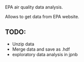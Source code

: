EPA air quality data analysis.

Allows to get data from EPA website.

## TODO:
* Unzip data
* Merge data and save as .hdf
* exploratory data analysis in jpnb